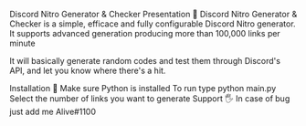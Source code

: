 Discord Nitro Generator & Checker
Presentation 📖
Discord Nitro Generator & Checker is a simple, efficace and fully configurable Discord Nitro generator.
It supports advanced generation producing more than 100,000 links per minute

It will basically generate random codes and test them through Discord's API, and let you know where there's a hit.

Installation 💾
Make sure Python is installed
To run type python main.py
Select the number of links you want to generate
Support 🖐
In case of bug just add me Alive#1100
